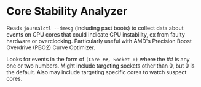 # Core Stability Analyzer

Reads `journalctl --dmesg` (including past boots) to collect data about events on CPU cores that could indicate CPU instability, ex from faulty hardware or overclocking. Particularly useful with AMD's Precision Boost Overdrive (PBO2) Curve Optimizer.

Looks for events in the form of `(Core ##, Socket 0)` where the ## is any one or two numbers. Might include targeting sockets other than 0, but 0 is the default. Also may include targeting specific cores to watch suspect cores.
